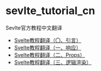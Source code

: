 # sevlte_tutorial_cn
Sevlte官方教程中文翻译

- [Svelte教程翻译（〇、引言）](https://github.com/limeng0403/sevlte_tutorial_cn/blob/main/Svelte%E6%95%99%E7%A8%8B%E7%BF%BB%E8%AF%91%EF%BC%88%E3%80%87%E3%80%81%E5%BC%95%E8%A8%80%EF%BC%89.md)
- [Svelte教程翻译（一、响应）](https://github.com/limeng0403/sevlte_tutorial_cn/blob/main/Svelte%E6%95%99%E7%A8%8B%E7%BF%BB%E8%AF%91%EF%BC%88%E4%B8%80%E3%80%81%E5%93%8D%E5%BA%94%EF%BC%89.md)
- [Svelte教程翻译（二、Props）](https://github.com/limeng0403/sevlte_tutorial_cn/blob/main/Svelte%E6%95%99%E7%A8%8B%E7%BF%BB%E8%AF%91%EF%BC%88%E4%BA%8C%E3%80%81Props%EF%BC%89.md)
- [Svelte教程翻译（三、逻辑渲染）](https://github.com/limeng0403/sevlte_tutorial_cn/blob/main/Svelte%E6%95%99%E7%A8%8B%E7%BF%BB%E8%AF%91%EF%BC%88%E4%B8%89%E3%80%81%E9%80%BB%E8%BE%91%E6%B8%B2%E6%9F%93%EF%BC%89.md)

